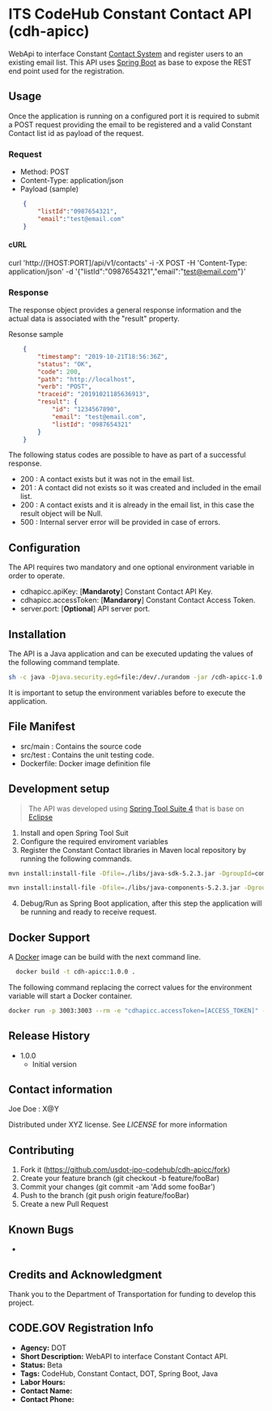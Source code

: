 # ITS CodeHub Constant Contact API (cdh-apicc)

WebApi to interface Constant [Contact System](https://www.constantcontact.com/index.jsp) and register users to an existing email list.
This API uses [Spring Boot](https://spring.io/projects/spring-boot) as base to expose the REST end point used for the registration.

## Usage
Once the application is running on a configured port it is required to submit a POST request providing the email to be registered and a valid Constant Contact list id as payload of the request.  

### Request

 - Method: POST
 - Content-Type: application/json
 - Payload (sample)
```json
	{
		"listId":"0987654321",
		"email":"test@email.com"
	}
```

#### cURL
curl 'http://[HOST:PORT]/api/v1/contacts' -i -X POST -H 'Content-Type: application/json' -d '{"listId":"0987654321","email":"test@email.com"}'

### Response
The response object provides a general response information and the actual data is associated with the "result" property.

Resonse sample
```json
	{
		"timestamp": "2019-10-21T18:56:36Z",
		"status": "OK",
		"code": 200,
		"path": "http://localhost",
		"verb": "POST",
		"traceid": "20191021185636913",
		"result": {
			"id": "1234567890",
			"email": "test@email.com",
			"listId": "0987654321"
		}
	}
```

The following status codes are possible to have as part of a successful response.

- 200 : A contact exists but it was not in the email list.
- 201 : A contact did not exists so it was created and included in the email list.
- 200 : A contact exists and it is already in the email list, in this case the result object will be Null.
- 500 : Internal server error will be provided in case of errors.


## Configuration
The API requires two mandatory and one optional environment variable in order to operate.

 - cdhapicc.apiKey: [**Mandaroty**] Constant Contact API Key.
 - cdhapicc.accessToken: [**Mandarory**] Constant Contact Access Token.
 - server.port: [**Optional**] API server port.

## Installation
The API is a Java application and can be executed updating the values of the following command template.

```bash
sh -c java -Djava.security.egd=file:/dev/./urandom -jar /cdh-apicc-1.0.0.jar"
```
It is important to setup the environment variables before to execute the application.

## File Manifest
* src/main : Contains the source code
* src/test : Contains the unit testing code.
* Dockerfile: Docker image definition file


## Development setup
> The API was developed using [Spring Tool Suite 4](https://spring.io/tools/) that is base on [Eclipse](https://www.eclipse.org/ide/)

1. Install and open Spring Tool Suit
2. Configure the required enviroment variables
3. Register the Constant Contact libraries in Maven local repository by running the following commands.
```bash
mvn install:install-file -Dfile=./libs/java-sdk-5.2.3.jar -DgroupId=com.constantcontact -DartifactId=java-sdk -Dversion=5.2.3 -Dpackaging=jar
```
```bash
mvn install:install-file -Dfile=./libs/java-components-5.2.3.jar -DgroupId=com.constantcontact -DartifactId=java-components -Dversion=5.2.3 -Dpackaging=jar
```

4. Debug/Run as Spring Boot application, after this step the application will be running and ready to receive request.

## Docker Support
A [Docker](https://www.docker.com/) image can be build with the next command line.
```bash
  docker build -t cdh-apicc:1.0.0 .
```

The following command replacing the correct values for the environment variable will start a Docker container.
```bash
docker run -p 3003:3003 --rm -e "cdhapicc.accessToken=[ACCESS_TOKEN]" -e "cdhapicc.apiKey=[API_KEY]" -e "server.port=3003" -t -i cdh-apicc:1.0.0
```


## Release History
* 1.0.0
  * Initial version


## Contact information
Joe Doe : X@Y

Distributed under XYZ license. See *LICENSE* for more information

## Contributing
1. Fork it (https://github.com/usdot-jpo-codehub/cdh-apicc/fork)
2. Create your feature branch (git checkout -b feature/fooBar)
3. Commit your changes (git commit -am 'Add some fooBar')
4. Push to the branch (git push origin feature/fooBar)
5. Create a new Pull Request

## Known Bugs
*

## Credits and Acknowledgment
Thank you to the Department of Transportation for funding to develop this project.

## CODE.GOV Registration Info
* __Agency:__ DOT
* __Short Description:__ WebAPI to interface Constant Contact API.
* __Status:__ Beta
* __Tags:__ CodeHub, Constant Contact, DOT, Spring Boot, Java
* __Labor Hours:__
* __Contact Name:__
* __Contact Phone:__
